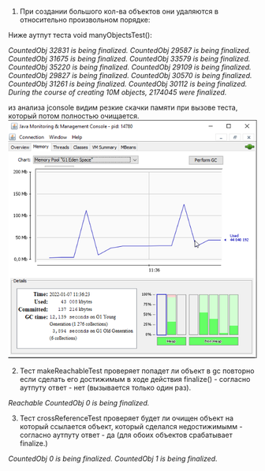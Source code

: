 1) При создании большого кол-ва объектов они удаляются в относительно произвольном порядке:

Ниже аутпут теста void manyObjectsTest():

_CountedObj 32831 is being finalized.
CountedObj 29587 is being finalized.
CountedObj 31675 is being finalized.
CountedObj 33579 is being finalized.
CountedObj 35220 is being finalized.
CountedObj 29109 is being finalized.
CountedObj 29827 is being finalized.
CountedObj 30570 is being finalized.
CountedObj 31261 is being finalized.
CountedObj 30112 is being finalized.
During the course of creating 10M objects, 2174045 were finalized._

из анализа jconsole видим резкие скачки памяти при вызове теста, который потом полностью очищается.
![](jconsole.png)

2) Тест makeReachableTest проверяет попадет ли объект в gc повторно если сделать его
достижимым в ходе действия finalize() - cогласно аутпуту ответ - нет (вызывается только один раз).

_Reachable CountedObj 0 is being finalized._

3) Тест сrossReferenceTest проверяет будет ли очищен объект на который ссылается объект, который
сделался недостижимымм - согласно аутпуту ответ - да (для обоих объектов срабатывает finalize.)

_CountedObj 0 is being finalized.
CountedObj 1 is being finalized._

